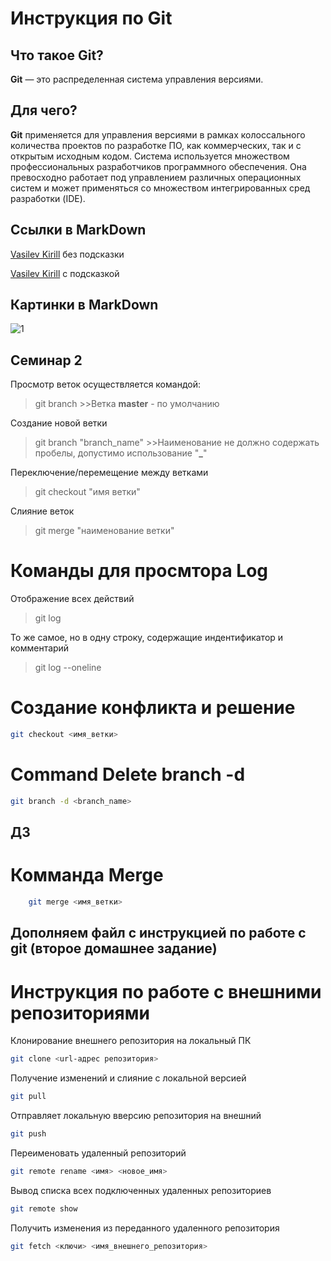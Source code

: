 # Инструкция по Git

## Что такое Git?
**Git** — это распределенная система управления версиями.

## Для чего?
**Git** применяется для управления версиями в рамках колоссального количества проектов по разработке ПО, как коммерческих, так и с открытым исходным кодом. Система используется множеством профессиональных разработчиков программного обеспечения. Она превосходно работает под управлением различных операционных систем и может применяться со множеством интегрированных сред разработки (IDE).

## Ссылки в MarkDown
[Vasilev Kirill](vasilev98k@mail.ru) без подсказки

[Vasilev Kirill](vasilev98k@mail.ru "Почта") с подсказкой

## Картинки в MarkDown
![1](https://i6.imageban.ru/out/2023/03/07/59273883d47003bf67680317d03f97a3.jpg, "Добер")

## Семинар 2
Просмотр веток осуществляется командой: 
>git branch
    >>Ветка **master** - по умолчанию

Создание новой ветки
>git branch "branch_name"
    >>Наименование не должно содержать пробелы, допустимо использование "**_**"

Переключение/перемещение между ветками
>git сheckout "имя ветки"

Слияние веток
>git merge "наименование ветки"

# Команды для просмтора Log
Отображение всех действий
>git log

То же самое, но в одну строку, содержащие индентификатор и комментарий
>git log --oneline

# Создание конфликта и решение
```sh
git checkout <имя_ветки>
```

# Command Delete branch -d
```sh
git branch -d <branch_name>
```

## ДЗ
# Комманда Merge
```sh
    git merge <имя_ветки>
```

## Дополняем файл с инструкцией по работе с git (второе домашнее задание)

# Инструкция по работе с внешними репозиториями

Клонирование внешнего репозитория на локальный ПК 
```sh
git clone <url-адрес репозитория>
```
Получение изменений и слияние с локальной версией
```sh
git pull
```
Отправляет локальную вверсию репозитория на внешний
```sh
git push
```
Переименовать удаленный репозиторий
```sh
git remote rename <имя> <новое_имя>
```
Вывод списка всех подключенных удаленных репозиториев
```sh
git remote show
```
Получить изменения из переданного удаленного репозитория
```sh
git fetch <ключи> <имя_внешнего_репозитория>
```